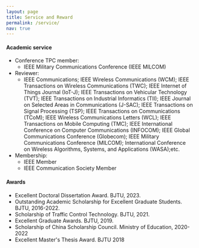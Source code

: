 ```yaml
---
layout: page
title: Service and Reward
permalink: /service/
nav: true
---
```


#### Academic service
- Conference TPC member: 
  - IEEE Military Communications Conference (IEEE MILCOM)
- Reviewer: 
  - IEEE Communications; IEEE Wireless Communications (WCM); IEEE Transactions on Wireless Communications (TWC); IEEE Internet of Things Journal (IoT-J); IEEE Transactions on Vehicular  Technology (TVT); IEEE Transactions on Industrial Informatics (TII); IEEE Journal on Selected Areas in Communications (J-SAC); IEEE Transactions on Signal Processing (TSP); IEEE     Transactions on Communications (TCoM); IEEE Wireless Communications Letters (WCL); IEEE Transactions on Mobile Computing (TMC); IEEE International Conference on Computer          Communications (INFOCOM); IEEE Global Communications Conference (Globecom); IEEE Military Communications Conference (MILCOM); International Conference on Wireless Algorithms, Systems, and Applications (WASA);etc.
- Membership: 
  -  IEEE Member 
  -  IEEE Communication Society Member

#### Awards
- Excellent Doctoral Dissertation Award. BJTU, 2023.
- Outstanding Academic Scholarship for Excellent Graduate Students. BJTU, 2016-2022.
- Scholarship of Traffic Control Technology. BJTU, 2021.
- Excellent Graduate Awards. BJTU, 2019.
- Scholarship of China Scholarship Council. Ministry of Education, 2020-2022
- Excellent Master's Thesis Award. BJTU 2018


<!--
- Outstanding reviewer. NeurIPS 2022.
- Innovation award. IJCAI federated learning workshop 2022.
- Distinguished doctoral thesis award (中国科学院优秀博士学位论文奖) 2020.
- Best Application Paper Award. IJCAI-19 Federated Machine Learning Workshop 2019.
- Outstanding Scholarship of CAS president (中科院院长优秀奖) 2019.
- Special scholarship of ICT (中科院计算所所长特别奖) 2019.
- Student Scholarship. AAAI Conference on Artificial Intelligence (AAAI) 2019.
- Student Travel Grant. ACM International Conference on Multimedia (ACMMM) 2018.
- Outstanding Reviewer. Neurocomputing. 2018.
- Best Paper. The 3rd International Conference on Crowd Science and Engineering (ICCSE) 2018.
- Student Travel Award. International Conference on Machine Learning (ICML) 2018.
- Student Scholarship. AAAI conference on Artificial Intelligence (AAAI) 2018.
- National Scholarship for PhD students, Ministry of Education 2017.
- Merit Student, UCAS 2017.
- Second prize of Bewinner Innovation scholarship. 2017.
- Excellent Graduate, NCUT 2014.
- Excellent Bachelor's Graduation Thesis, NCUT 2014.
- Beijing Merit Student, Beijing City 2013.
- National Scholarship (3x), Ministry of Education 2012, 2013, 2014.
-->
